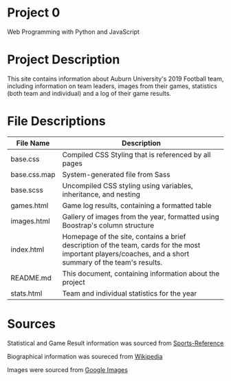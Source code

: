 # Project 0

Web Programming with Python and JavaScript

# Project Description

This site contains information about Auburn University's 2019 Football team, including information on team leaders, images from their games, statistics (both team and individual) and a log of their game results.

# File Descriptions

| File Name | Description |
|---|---|
|base.css | Compiled CSS Styling that is referenced by all pages |
|base.css.map | System-generated file from Sass | 
|base.scss | Uncompiled CSS styling using variables, inheritance, and nesting |
|games.html| Game log results, containing a formatted table |
|images.html| Gallery of images from the year, formatted using Boostrap's column structure
|index.html| Homepage of the site, contains a brief description of the team, cards for the most important players/coaches, and a short summary of the team's results. 
|README.md| This document, containing information about the project
|stats.html| Team and individual statistics for the year

# Sources
Statistical and Game Result information was sourced from [Sports-Reference](https://www.sports-reference.com/)

Biographical information was soureced from [Wikipedia](https://www.wikipedia.com/)

Images were sourced from [Google Images](https://www.google.com/imghp?hl=en&tab=wi&ogbl)